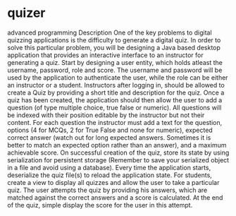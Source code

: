 # quizer
advanced programming
Description
One of the key problems to digital quizzing applications is the difficulty to generate a digital quiz. In order to solve this particular problem, you will be designing a Java based desktop application that provides an interactive interface to an instructor for generating a quiz.
Start by designing a user entity, which holds atleast the username, password, role and score. The username and password will be used by the application to authenticate the user, while the role can be either an instructor or a student.
Instructors after logging in, should be allowed to create a Quiz by providing a short title and description for the quiz. Once a quiz has been created, the application should then allow the user to add a question (of type multiple choice, true false or numeric). All questions will be indexed with their position editable by the instructor but not their content. For each question the instructor must add a text for the question, options (4 for MCQs, 2 for True False and none for numeric), expected correct answer (watch out for long expected answers. Sometimes it is better to match an expected option rather than an answer), and a maximum achievable score. On successful creation of the quiz, store its state by using serialization for persistent storage (Remember to save your serialized object in a file and avoid using a database). Every time the application starts, deserialize the quiz file(s) to reload the application state.
For students, create a view to display all quizzes and allow the user to take a particular quiz. The user attempts the quiz by providing his answers, which are matched against the correct answers and a score is calculated. At the end of the quiz, simple display the score for the user in this attempt.
